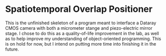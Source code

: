 # Spatiotemporal Overlap Positioner

This is the unfinished skeleton of a program meant to interface a Dataray CMOS camera with both a micrometer stange and piezo-electric mirror stage. I chose to do this as a quality-of-life improvement in the lab, as well as to help improve my understanding of object-oriented programming. This is on hold for now, but I intend on putting more time into finishing it in the future.

